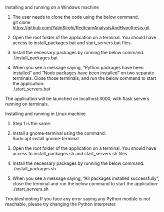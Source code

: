 Installing and running on a Windows machine

1.	The user needs to clone the code using the below command.<br/>
git clone https://github.com/YatinSirohi/RedteamAnalysisAndHypothesis.git

3.	Open the root folder of the application on a terminal. You should have access to install_packages.bat and start_servers.bat files.

4.	Install the necessary packages by running the below command.<br/>
.\install_packages.bat

5.	When you see a message saying, “Python packages have been installed” and “Node packages have been installed” on two separate terminals. Close those terminals, and run the below command to start the application:<br/>
.\start_servers.bat

The application will be launched on localhost:3000, with flask servers running on terminals.

Installing and running in Linux machine

1.	Step 1 is the same.

2.	Install a gnome-terminal using the command:<br/>
Sudo apt install gnome-terminal

3.	Open the root folder of the application on a terminal. You should have access to install_packages.sh and start_servers.sh files.

4.	Install the necessary packages by running the below command.<br/>
./install_packages.sh

5.	When you see a message saying, “All packages installed successfully”, close the terminal and run the below command to start the application:<br/>
./start_servers.sh

Troubleshooting
If you face any error saying any Python module is not reachable, please try changing the Python interpreter.
